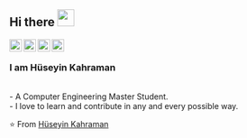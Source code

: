 ## Hi there <img src="https://raw.githubusercontent.com/iampavangandhi/iampavangandhi/master/gifs/Hi.gif" width="30px"></h2>

<a href="https://twitter.com/SourceByHuseyin">
  <img align="left" alt="Hüseyin's Twitter" width="22px" src="https://cdn.jsdelivr.net/npm/simple-icons@v3/icons/twitter.svg" />
</a>
<a href="https://www.linkedin.com/in/h%C3%BCseyin-kahraman-aa6336120/">
  <img align="left" alt="Hüseyin's Linkedin" width="22px" src="https://cdn.jsdelivr.net/npm/simple-icons@v3/icons/linkedin.svg" />
</a>
<a href="https://github.com/elegans18">
  <img align="left" alt="Hüseyin's Github" width="22px" src="https://cdn.jsdelivr.net/npm/simple-icons@v3/icons/github.svg" />
</a>
<a href="https://medium.com/@huseyinkahraman18">
  <img align="left" alt="Hüseyin's Medium" width="22px" src="https://cdn.jsdelivr.net/npm/simple-icons@v3/icons/medium.svg" />
</a>
<br />

### I am Hüseyin Kahraman
<br />
- A Computer Engineering Master Student. 
<br />
- I love to learn and contribute in any and every possible way.

⭐️ From [Hüseyin Kahraman](https://github.com/elegans18)


